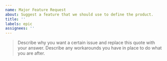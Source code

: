```yaml
---
name: Major Feature Request
about: Suggest a feature that we should use to define the product.
title: ''
labels: epic
assignees: ''
---
```


> Describe why you want a certain issue and replace this quote with your answer. Describe any workarounds you have in
> place to do what you are after.
